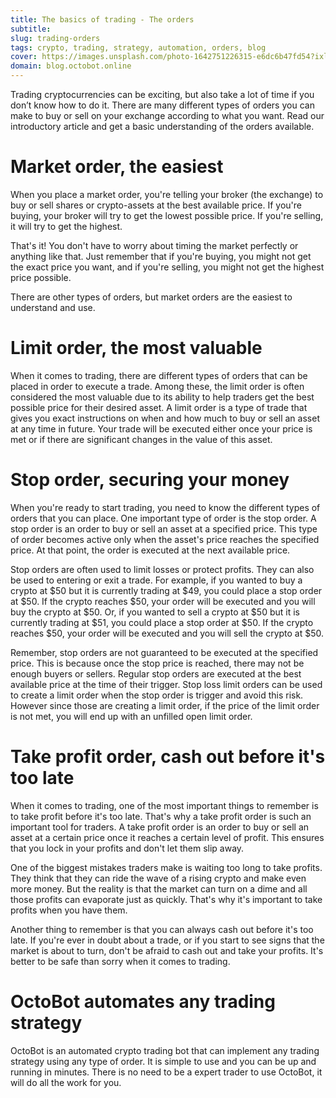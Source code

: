```yaml
---
title: The basics of trading - The orders
subtitle: 
slug: trading-orders
tags: crypto, trading, strategy, automation, orders, blog
cover: https://images.unsplash.com/photo-1642751226315-e6dc6b47fd54?ixlib=rb-1.2.1&ixid=MnwxMjA3fDB8MHxwaG90by1wYWdlfHx8fGVufDB8fHx8&auto=format&fit=crop&w=3774&q=80
domain: blog.octobot.online
--- 
```


Trading cryptocurrencies can be exciting, but also take a lot of time if you don’t know how to do it. There are many different types of orders you can make to buy or sell on your exchange according to what you want. Read our introductory article and get a basic understanding of the orders available.

# Market order, the easiest

When you place a market order, you're telling your broker (the exchange) to buy or sell shares or crypto-assets at the best available price. If you're buying, your broker will try to get the lowest possible price. If you're selling, it will try to get the highest. 

That's it! You don't have to worry about timing the market perfectly or anything like that. Just remember that if you're buying, you might not get the exact price you want, and if you're selling, you might not get the highest price possible. 

There are other types of orders, but market orders are the easiest to understand and use.

# Limit order, the most valuable  

When it comes to trading, there are different types of orders that can be placed in order to execute a trade. Among these, the limit order is often considered the most valuable due to its ability to help traders get the best possible price for their desired asset.
A limit order is a type of trade that gives you exact instructions on when and how much to buy or sell an asset at any time in future. Your trade will be executed either once your price is met or if there are significant changes in the value of this asset.

# Stop order, securing your money

When you're ready to start trading, you need to know the different types of orders that you can place. One important type of order is the stop order. A stop order is an order to buy or sell an asset at a specified price. This type of order becomes active only when the asset's price reaches the specified price. At that point, the order is executed at the next available price.

Stop orders are often used to limit losses or protect profits. They can also be used to entering or exit a trade. For example, if you wanted to buy a crypto at $50 but it is currently trading at $49, you could place a stop order at $50. If the crypto reaches $50, your order will be executed and you will buy the crypto at $50. Or, if you wanted to sell a crypto at $50 but it is currently trading at $51, you could place a stop order at $50. If the crypto reaches $50, your order will be executed and you will sell the crypto at $50.

Remember, stop orders are not guaranteed to be executed at the specified price. This is because once the stop price is reached, there may not be enough buyers or sellers. Regular stop orders are executed at the best available price at the time of their trigger. Stop loss limit orders can be used to create a limit order when the stop order is trigger and avoid this risk. However since those are creating a limit order, if the price of the limit order is not met, you will end up with an unfilled open limit order.

# Take profit order, cash out before it's too late

When it comes to trading, one of the most important things to remember is to take profit before it's too late. That's why a take profit order is such an important tool for traders. A take profit order is an order to buy or sell an asset at a certain price once it reaches a certain level of profit. This ensures that you lock in your profits and don't let them slip away. 

One of the biggest mistakes traders make is waiting too long to take profits. They think that they can ride the wave of a rising crypto and make even more money. But the reality is that the market can turn on a dime and all those profits can evaporate just as quickly. That's why it's important to take profits when you have them. 

Another thing to remember is that you can always cash out before it's too late. If you're ever in doubt about a trade, or if you start to see signs that the market is about to turn, don't be afraid to cash out and take your profits. It's better to be safe than sorry when it comes to trading.

# OctoBot automates any trading strategy

OctoBot is an automated crypto trading bot that can implement any trading strategy using any type of order. It is simple to use and you can be up and running in minutes. There is no need to be a expert trader to use OctoBot, it will do all the work for you.
